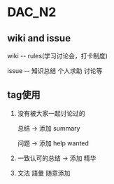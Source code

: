 # DAC_N2

## wiki and issue

wiki -- rules(学习讨论会，打卡制度) 

issue -- 知识总结 个人求助 讨论等

## tag使用 

1. 没有被大家一起讨论过的 
    
    总结 -> 添加 summary
  
    问题 -> 添加 help wanted
  
2. 一致认可的总结 -> 添加 精华
3. 文法 語彙 随意添加
